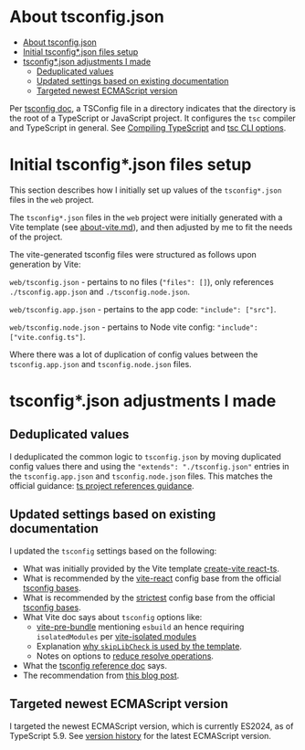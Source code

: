 # About tsconfig.json

- [About tsconfig.json](#about-tsconfigjson)
- [Initial tsconfig\*.json files setup](#initial-tsconfigjson-files-setup)
- [tsconfig\*.json adjustments I made](#tsconfigjson-adjustments-i-made)
  - [Deduplicated values](#deduplicated-values)
  - [Updated settings based on existing documentation](#updated-settings-based-on-existing-documentation)
  - [Targeted newest ECMAScript version](#targeted-newest-ecmascript-version)

Per [tsconfig doc], a TSConfig file in a directory indicates that the directory is the root
of a TypeScript or JavaScript project. It configures the `tsc` compiler and TypeScript in general.
See [Compiling TypeScript] and [tsc CLI options].

# Initial tsconfig*.json files setup

This section describes how I initially set up values of the `tsconfig*.json` files in the `web` project.

The `tsconfig*.json` files in the `web` project were initially generated with a Vite template
(see [about-vite.md](about_vite.md)), and then adjusted by me to fit the needs of the project.

The vite-generated tsconfig files were structured as follows upon generation by Vite:

`web/tsconfig.json` - pertains to no files (`"files": []`), only references `./tsconfig.app.json` and `./tsconfig.node.json`.

`web/tsconfig.app.json` - pertains to the app code: `"include": ["src"]`.

`web/tsconfig.node.json` - pertains to Node vite config: `"include": ["vite.config.ts"]`.

Where there was a lot of duplication of config values between the `tsconfig.app.json` and `tsconfig.node.json` files.

# tsconfig*.json adjustments I made

## Deduplicated values

I deduplicated the common logic to `tsconfig.json` by moving duplicated config values there and using
the `"extends": "./tsconfig.json"` entries in the `tsconfig.app.json` and `tsconfig.node.json` files.
This matches the official guidance: [ts project references guidance].

## Updated settings based on existing documentation

I updated the `tsconfig` settings based on the following:

- What was initially provided by the Vite template [create-vite react-ts].
- What is recommended by the [vite-react] config base from the official [tsconfig bases].
- What is recommended by the [strictest] config base from the official [tsconfig bases].
- What Vite doc says about `tsconfig` options like:
  - [vite-pre-bundle] mentioning `esbuild` an hence requiring `isolatedModules` per [vite-isolated modules]
  - Explanation [why `skipLibCheck` is used by the template][vite-skiplibcheck].
  - Notes on options to [reduce resolve operations][vite-reduce-resolve].
- What the [tsconfig reference doc][tsconfig doc] says.
- The recommendation from [this blog post][ts 5.9 tsconfig].

## Targeted newest ECMAScript version

I targeted the newest ECMAScript version, which is currently ES2024, as of TypeScript 5.9.
See [version history] for the latest ECMAScript version.

[Compiling TypeScript]: https://code.visualstudio.com/docs/typescript/typescript-compiling
[create-vite react-ts]: https://github.com/vitejs/vite/tree/main/packages/create-vite/template-react-ts
[strictest]: https://www.npmjs.com/package/@tsconfig/strictest
[ts 5.9 tsconfig]: https://devblogs.microsoft.com/typescript/announcing-typescript-5-9-beta/
[ts project references guidance]: https://www.typescriptlang.org/docs/handbook/project-references.html#guidance
[tsc CLI options]: https://www.typescriptlang.org/docs/handbook/compiler-options.html
[tsconfig bases]: https://www.typescriptlang.org/docs/handbook/tsconfig-json.html#tsconfig-bases
[tsconfig doc]: https://www.typescriptlang.org/tsconfig
[version history]: https://en.wikipedia.org/wiki/ECMAScript_version_history
[vite-isolated modules]: https://vite.dev/guide/features.html#isolatedmodules
[vite-pre-bundle]: https://vite.dev/guide/why.html#slow-server-start
[vite-react]: https://www.npmjs.com/package/@tsconfig/vite-react
[vite-reduce-resolve]: https://vite.dev/guide/performance.html#reduce-resolve-operations
[vite-skiplibcheck]: https://vite.dev/guide/features.html#other-compiler-options-affecting-the-build-result
